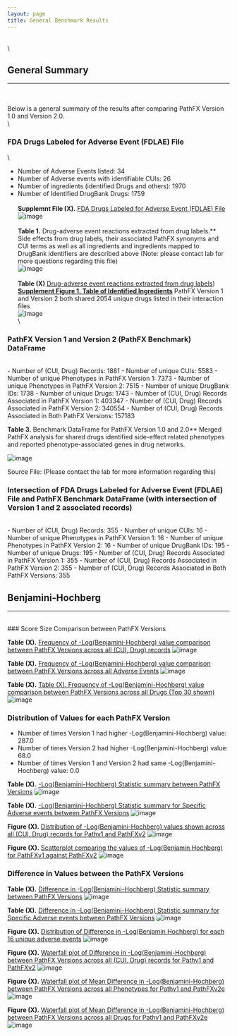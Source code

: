 ```yaml
---
layout: page
title: General Benchmark Results
---
```

\
\
## General Summary   
---------------------------------------------------------------------------
\
\
Below is a general summary of the results after comparing PathFX Version 1.0 and Version 2.0.
\
\

### FDA Drugs Labeled for Adverse Event (FDLAE) File
\
- Number of Adverse Events listed: 34 
- Number of Adverse events with identifiable CUIs: 26 
- Number of ingredients (identified Drugs and others): 1970 
- Number of Identified DrugBank Drugs: 1759 
\
\
**Supplemnt File (X).** [FDA Drugs Labeled for Adverse Event (FDLAE) File](https://github.com/aryastark5/web_bench/blob/gh-pages/display_files/source_files/Drugs_labeled_for_AEs.txt)
\
![image](display_files/source_files/Drugs_labeled_for_AEs.png)
\
\
**Table 1.** Drug-adverse event reactions extracted from drug labels.** Side effects from drug labels, their associated PathFX synonyms and CUI terms as well as all ingredients and ingredients mapped to DrugBank identifiers are described above (Note: please contact lab for more questions regarding this file)
\
![image](display_files/source_files/adverse_events_with_synonyms_and_ingrediant_info_table.png)
\
\
**Table (X)** [Drug-adverse event reactions extracted from drug labels](https://github.com/aryastark5/web_bench/blob/gh-pages/display_files/source_files/adverse_events_with_synonyms_and_ingrediant_info_table.csv))
\
[**Supplement Figure 1. Table of Identified Ingredients**](https://github.com/aryastark5/web_bench/blob/gh-pages/display_files/source_files/ingrediants_table.csv) PathFX Version 1 and Version 2 both shared 2054 unique drugs listed in their interaction files
\
![image](display_files/source_files/ingrediants_table.png)
\
\
### PathFX Version 1 and Version 2 (PathFX Benchmark) DataFrame
<br/>
- Number of (CUI, Drug) Records: 1881 
- Number of unique CUIs: 5583 
- Number of unique Phenotypes in PathFX Version 1: 7373 
- Number of unique Phenotypes in PathFX Version 2: 7515 
- Number of unique DrugBank IDs: 1738 
- Number of unique Drugs: 1743 
- Number of (CUI, Drug) Records Associated in PathFX Version 1: 403347 
- Number of (CUI, Drug) Records Associated in PathFX Version 2: 340554 
- Number of (CUI, Drug) Records Associated in Both PathFX Versions: 157183 

**Table 3.** Benchmark DataFrame for PathFX Version 1.0 and 2.0** Merged PathFX analysis for shared drugs identified side-effect related phenotypes and reported phenotype-associated genes in drug networks.

![image](display_files/source_files/benchmark_dataframe.png)

Source File: (Please contact the lab for more information regarding this)

### Intersection of FDA Drugs Labeled for Adverse Event (FDLAE) File and PathFX Benchmark DataFrame (with intersection of Version 1 and 2 associated records) 
<br/>
- Number of (CUI, Drug) Records: 355 
- Number of unique CUIs: 16 
- Number of unique Phenotypes in PathFX Version 1: 16 
- Number of unique Phenotypes in PathFX Version 2: 16 
- Number of unique DrugBank IDs: 195 
- Number of unique Drugs: 195 
- Number of (CUI, Drug) Records Associated in PathFX Version 1: 355 
- Number of (CUI, Drug) Records Associated in PathFX Version 2: 355 
- Number of (CUI, Drug) Records Associated in Both PathFX Versions: 355 


<br/>

## Benjamini-Hochberg
---------------------------------------------------------------------------
<br/>
### Score Size Comparison between PathFX Versions


**Table (X).** [Frequency of -Log(Benjamini-Hochberg) value comparison between PathFX Versions across all (CUI, Drug) records](https://github.com/aryastark5/web_bench/blob/gh-pages/display_files/output_benchmark_general_results/bh_inequa_comp_table.csv)
![image](display_files/output_benchmark_general_results/bh_inequa_comp_table.png)

**Table (X).** [Frequency of -Log(Benjamini-Hochberg) value comparison between PathFX Versions across all Adverse Events](https://github.com/aryastark5/web_bench/blob/gh-pages/display_files/output_benchmark_general_results/bh_inequa_adverse_event_comp_table.csv)
![image](display_files/output_benchmark_general_results/bh_inequa_adverse_event_comp_table.png)

**Table (X).** [Table (X). Frequency of -Log(Benjamini-Hochberg) value comparison between PathFX Versions across all Drugs (Top 30 shown)](https://github.com/aryastark5/web_bench/blob/gh-pages/display_files/output_benchmark_general_results/drug_bh_assoc_version_table.csv)
![image](display_files/output_benchmark_general_results/drug_bh_assoc_version_table.png)



### Distribution of Values for each PathFX Version
- Number of times Version 1 had higher -Log(Benjamini-Hochberg) value: 287.0
- Number of times Version 2 had higher -Log(Benjamini-Hochberg) value: 68.0
- Number of times Version 1 and Version 2 had same -Log(Benjamini-Hochberg) value: 0.0

**Table (X).** [-Log(Benjamini-Hochberg) Statistic summary between PathFX Versions](https://github.com/aryastark5/web_bench/blob/gh-pages/display_files/output_benchmark_general_results/bh_all_records_stats_table.csv)
![image](display_files/output_benchmark_general_results/bh_all_records_stats_table.png)

**Table (X).** [-Log(Benjamini-Hochberg) Statistic summary for Specific Adverse events between PathFX Versions](https://github.com/aryastark5/web_bench/blob/gh-pages/display_files/output_benchmark_general_results/bh_per_adverse_event_stats_table.csv)
![image](display_files/output_benchmark_general_results/bh_per_adverse_event_stats_table.png)

**Figure (X).** [Distribution of -Log(Benjamini-Hochberg) values shown across all (CUI, Drug) records for Pathv1 and PathFXv2](https://htmlpreview.github.io/?https://github.com/aryastark5/web_bench/blob/gh-pages/display_files/output_benchmark_general_results/Distribution_of_-Log_Benjamini-Hochberg_between_PathFX_Versions.html)
![image](display_files/output_benchmark_general_results/Distribution_of_-Log_Benjamini-Hochberg_between_PathFX_Versions.png)


**Figure (X).** [Scatterplot comparing the values of -Log(Benjamin Hochberg) for PathFXv1 against PathFXv2](https://htmlpreview.github.io/?https://github.com/aryastark5/web_bench/blob/gh-pages/display_files/output_benchmark_general_results/-log_Benjamini-Hochberg_Version_1_vs_-log_Benjamini-Hochberg_Version_2.html)
![image](display_files/output_benchmark_general_results/-log_Benjamini-Hochberg_Version_1_vs_-log_Benjamini-Hochberg_Version_2.png)



### Difference in Values between the PathFX Versions


**Table (X).** [Difference in -Log(Benjamini-Hochberg) Statistic summary between PathFX Versions](https://github.com/aryastark5/web_bench/blob/gh-pages/display_files/output_benchmark_general_results/diff_bh_all_records_stats_table.csv)
![image](display_files/output_benchmark_general_results/diff_bh_all_records_stats_table.png)

**Table (X).** [Difference in -Log(Benjamini-Hochberg) Statistic summary for Specific Adverse events between PathFX Versions](https://github.com/aryastark5/web_bench/blob/gh-pages/display_files/output_benchmark_general_results/diff_bh_per_adverse_event_stats_table.csv)
![image](display_files/output_benchmark_general_results/diff_bh_per_adverse_event_stats_table.png)

**Figure (X).** [Distribution of Difference in -Log(Benjamin Hochberg) for each 16 unique adverse events](https://htmlpreview.github.io/?https://github.com/aryastark5/web_bench/blob/gh-pages/display_files/output_benchmark_general_results/Difference_in_-Log_Benjamini-Hochberg_between_PathFX_Version_2_and_Version_1_per_CUI.html)
![image](display_files/output_benchmark_general_results/Difference_in_-Log_Benjamini-Hochberg_between_PathFX_Version_2_and_Version_1_per_CUI.png)

**Figure (X).** [Waterfall plot of Difference in -Log(Benjamini-Hochberg) between PathFX Versions across all (CUI, Drug) records for Pathv1 and PathFXv2](https://htmlpreview.github.io/?https://github.com/aryastark5/web_bench/blob/gh-pages/display_files/output_benchmark_general_results/Difference_in_-Log_Benjamini-Hochberg_between_Version_2_and_Version_1_of_PathFX_for_each_CUI-Drug_Record.html)
![image](display_files/output_benchmark_general_results/Difference_in_-Log_Benjamini-Hochberg_between_Version_2_and_Version_1_of_PathFX_for_each_CUI-Drug_Record.png)

**Figure (X).** [Waterfall plot of Mean Difference in -Log(Benjamini-Hochberg) between PathFX Versions across all Phenotypes for Pathv1 and PathFXv2e](https://htmlpreview.github.io/?https://github.com/aryastark5/web_bench/blob/gh-pages/display_files/output_benchmark_general_results/Mean_Difference_in_-Log_Benjamini-Hochberg_between_Version_2_and_Version_1_of_PathFX_for_Phenotype.html)
![image](display_files/output_benchmark_general_results/Mean_Difference_in_-Log_Benjamini-Hochberg_between_Version_2_and_Version_1_of_PathFX_for_Phenotype.png)


**Figure (X).** [Waterfall plot of Mean Difference in -Log(Benjamini-Hochberg) between PathFX Versions across all Drugs for Pathv1 and PathFXv2e](https://htmlpreview.github.io/?https://github.com/aryastark5/web_bench/blob/gh-pages/display_files/output_benchmark_general_results/Mean_Difference_in_-Log_Benjamini-Hochberg_between_Version_2_and_Version_1_of_PathFX_for_each_Drug.html)
![image](display_files/output_benchmark_general_results/Mean_Difference_in_-Log_Benjamini-Hochberg_between_Version_2_and_Version_1_of_PathFX_for_each_Drug.png)




